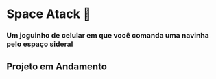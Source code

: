 <h1>Space Atack 🌌</h1>
<h3>Um joguinho de celular em que você comanda uma navinha pelo espaço sideral</h3>
<h2>Projeto em Andamento</h2>